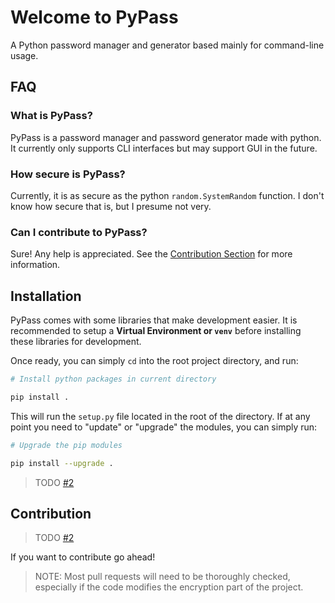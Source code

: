 # Welcome to PyPass

A Python password manager and generator based mainly for command-line usage.

## FAQ

### What is PyPass?

PyPass is a password manager and password generator made with python. It currently only supports CLI interfaces but may support GUI in the future.

### How secure is PyPass?

Currently, it is as secure as the python `random.SystemRandom` function. I don't know how secure that is, but I presume not very.

### Can I contribute to PyPass?

Sure! Any help is appreciated. 
See the [Contribution Section](https://github.com/LemonHeadOnGit/PyPass/blob/dev/readme.md#contribution) for more information.

## Installation

PyPass comes with some libraries that make development easier.
It is recommended to setup a **Virtual Environment or `venv`** before installing these libraries for development.

Once ready, you can simply `cd` into the root project directory, and run:

```bash
# Install python packages in current directory

pip install .
```

This will run the `setup.py` file located in the root of the directory.
If at any point you need to "update" or "upgrade" the modules, you can simply run:

```bash
# Upgrade the pip modules

pip install --upgrade .
```

> TODO [#2](https://github.com/LemonHeadOnGit/PyPass/issues/2)

## Contribution

> TODO [#2](https://github.com/LemonHeadOnGit/PyPass/issues/2)

If you want to contribute go ahead!

> NOTE: Most pull requests will need to be thoroughly checked, especially if the code modifies the encryption part of the project.
